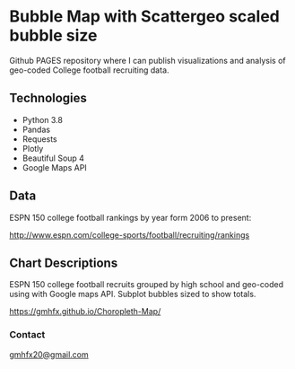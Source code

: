# Bubble Map with Scattergeo scaled bubble size

Github PAGES repository where I can publish visualizations and analysis of geo-coded College football recruiting data.

## Technologies

* Python 3.8
* Pandas
* Requests
* Plotly
* Beautiful Soup 4
* Google Maps API

## Data

ESPN 150 college football rankings by year form 2006 to present:

http://www.espn.com/college-sports/football/recruiting/rankings

## Chart Descriptions

ESPN 150 college football recruits grouped by high school and geo-coded using with Google maps API. Subplot bubbles sized to show totals.

https://gmhfx.github.io/Choropleth-Map/

### Contact
gmhfx20@gmail.com

